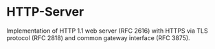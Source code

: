 # HTTP-Server
Implementation of HTTP 1.1 web server (RFC 2616) with HTTPS via TLS protocol (RFC 2818) and common gateway interface (RFC 3875).
